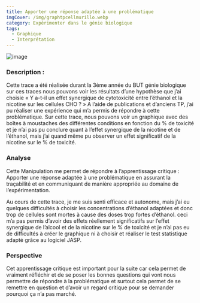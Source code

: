```yaml
---
title: Apporter une réponse adaptée à une problématique
imgCover: /img/graphtpcellmurillo.webp
category: Expérimenter dans le génie biologique
tags:
  - Graphique
  - Interprétation
---
```


![image](/img/graphtpcellmurillo.webp)

### Description :

Cette trace a été réalisée durant la 3ème année du BUT génie biologique sur ces traces nous pouvons voir les résultats d’une hypothèse que j’ai choisie « Y a-t-il un effet synergique de cytotoxicité entre l’éthanol et la nicotine sur les cellules CHO ? » A l’aide de publications et d’anciens TP, j’ai pu réaliser une expérience qui m’a permis de répondre à cette problématique. Sur cette trace, nous pouvons voir un graphique avec des boîtes à moustaches des différentes conditions en fonction du % de toxicité et je n’ai pas pu conclure quant à l’effet synergique de la nicotine et de l’éthanol, mais j’ai quand même pu observer un effet significatif de la nicotine sur le % de toxicité.

### Analyse

Cette Manipulation me permet de répondre à l’apprentissage critique : Apporter une réponse adaptée à une problématique en assurant la traçabilité et en communiquant de manière appropriée au domaine de l’expérimentation.

Au cours de cette trace, je me suis senti efficace et autonome, mais j’ai eu quelques difficultés à choisir les concentrations d’éthanol adaptées et donc trop de cellules sont mortes à cause des doses trop fortes d’éthanol. ceci m’a pas permis d’avoir des effets réellement significatifs sur l’effet synergique de l’alcool et de la nicotine sur le % de toxicité et je n’ai pas eu de difficultés à créer le graphique ni à choisir et réaliser le test statistique adapté grâce au logiciel JASP.

### Perspective

Cet apprentissage critique est important pour la suite car cela permet de vraiment réfléchir et de se poser les bonnes questions qui vont nous permettre de répondre à la problématique et surtout cela permet de se remettre en question et d’avoir un regard critique pour se demander pourquoi ça n’a pas marché.
